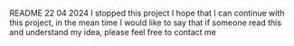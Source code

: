 README
22 04 2024 I stopped this project
I hope that I can continue with this project, in the mean time I would like to say that if someone read this and understand my idea, please feel free to contact me 

